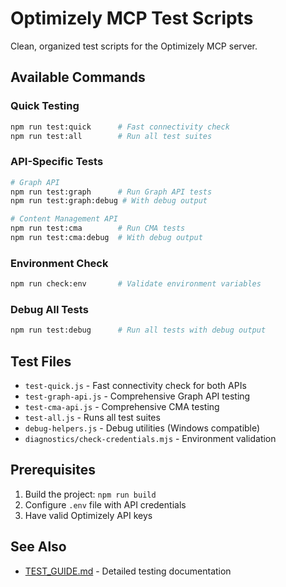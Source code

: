 # Optimizely MCP Test Scripts

Clean, organized test scripts for the Optimizely MCP server.

## Available Commands

### Quick Testing
```bash
npm run test:quick      # Fast connectivity check
npm run test:all        # Run all test suites
```

### API-Specific Tests
```bash
# Graph API
npm run test:graph      # Run Graph API tests
npm run test:graph:debug # With debug output

# Content Management API  
npm run test:cma        # Run CMA tests
npm run test:cma:debug  # With debug output
```

### Environment Check
```bash
npm run check:env       # Validate environment variables
```

### Debug All Tests
```bash
npm run test:debug      # Run all tests with debug output
```

## Test Files

- `test-quick.js` - Fast connectivity check for both APIs
- `test-graph-api.js` - Comprehensive Graph API testing
- `test-cma-api.js` - Comprehensive CMA testing
- `test-all.js` - Runs all test suites
- `debug-helpers.js` - Debug utilities (Windows compatible)
- `diagnostics/check-credentials.mjs` - Environment validation

## Prerequisites

1. Build the project: `npm run build`
2. Configure `.env` file with API credentials
3. Have valid Optimizely API keys

## See Also

- [TEST_GUIDE.md](./TEST_GUIDE.md) - Detailed testing documentation